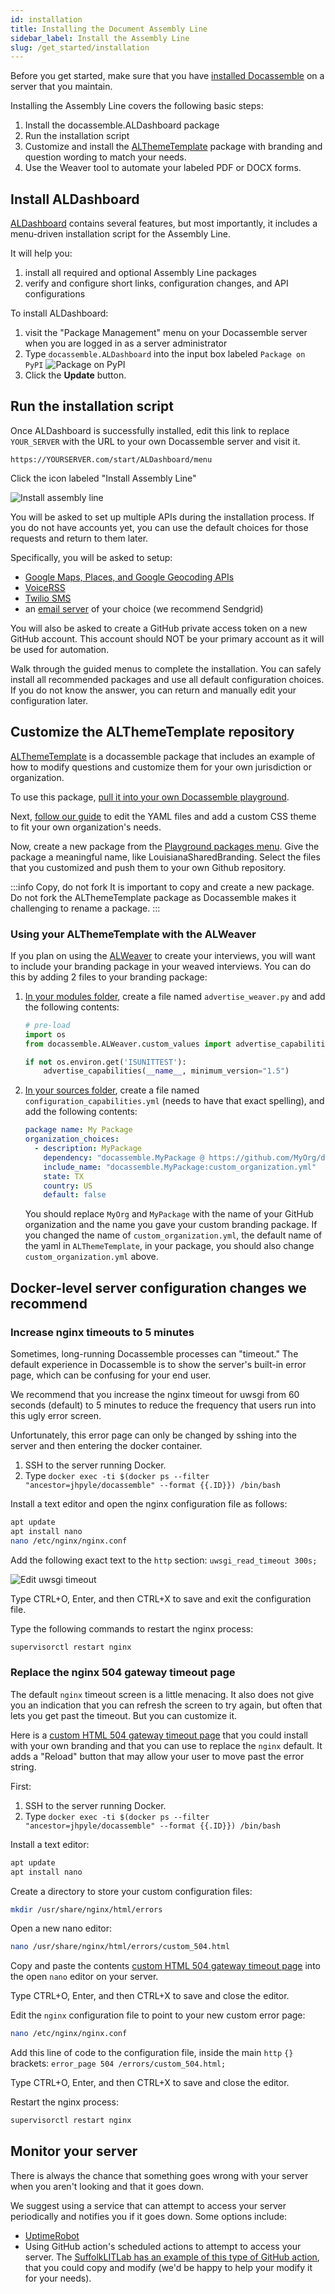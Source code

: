 ```yaml
---
id: installation
title: Installing the Document Assembly Line
sidebar_label: Install the Assembly Line
slug: /get_started/installation
---
```


Before you get started, make sure that you have [installed
Docassemble](https://suffolklitlab.org/legal-tech-class/docs/practical-guide-docassemble/setup-server)
on a server that you maintain.

Installing the Assembly Line covers the following basic steps:

1. Install the docassemble.ALDashboard package
2. Run the installation script
3. Customize and install the
   [ALThemeTemplate](https://github.com/SuffolkLITLab/docassemble-ALThemeTemplate/)
   package with branding and question wording to match your needs.
4. Use the Weaver tool to automate your labeled PDF or DOCX forms.

## Install ALDashboard

[ALDashboard](https://github.com/SuffolkLITLab/docassemble-ALDashboard) contains
several features, but most importantly, it includes a menu-driven installation
script for the Assembly Line.

It will help you:

1. install all required and optional Assembly Line packages
2. verify and configure short links, configuration changes, and API
   configurations

To install ALDashboard:

1. visit the "Package Management" menu on your Docassemble server when you are
   logged in as a server administrator
1. Type `docassemble.ALDashboard` into the input box labeled `Package on PyPI`
   ![Package on PyPI](../assets/installation_package_on_pypi.png)
1. Click the **Update** button.

## Run the installation script

Once ALDashboard is successfully installed, edit this link to replace
`YOUR_SERVER` with the URL to your own Docassemble server and visit it.

```
https://YOURSERVER.com/start/ALDashboard/menu
```

Click the icon labeled "Install Assembly Line"

![Install assembly line](../assets/installation_install_assembly_line.png)

You will be asked to set up multiple APIs during the installation process.
If you do not have accounts yet, you can use the default choices for those
requests and return to them later.

Specifically, you will be asked to setup:

* [Google Maps, Places, and Google Geocoding APIs](https://docassemble.org/docs/config.html#google)
* [VoiceRSS](https://docassemble.org/docs/config.html#voicerss)
* [Twilio SMS](https://docassemble.org/docs/config.html#twilio)
* an [email server](https://docassemble.org/docs/config.html#mail) of your choice (we recommend Sendgrid)

You will also be asked to create a GitHub private access token on a new
GitHub account. This account should NOT be your primary account as it will
be used for automation.

Walk through the guided menus to complete the installation. You can safely
install all recommended packages and use all default configuration choices.
If you do not know the answer, you can return and manually edit your
configuration later.


## Customize the ALThemeTemplate repository

[ALThemeTemplate](https://github.com/SuffolkLITLab/docassemble-ALThemeTemplate/)
is a docassemble package that includes an example of how to modify questions and customize
them for your own jurisdiction or organization.

To use this package, [pull it into your own Docassemble playground](https://docassemble.org/docs/playground.html#packages).

Next, [follow our guide](/framework/althemetemplate.md) to edit the YAML files and add a custom CSS theme to fit your own organization's needs.

Now, create a new package from the [Playground packages menu](https://docassemble.org/docs/playground.html#packages).
Give the package a meaningful name, like LouisianaSharedBranding.
Select the files that you customized and push them to your own Github repository.

:::info Copy, do not fork
It is important to copy and create a new package. Do not
fork the ALThemeTemplate package as Docassemble makes it
challenging to rename a package.
:::

### Using your ALThemeTemplate with the ALWeaver

If you plan on using the [ALWeaver](weaver_overview.md) to create your
interviews, you will want to include your branding package in your
weaved interviews. You can do this by adding 2 files to your branding
package:

1. [In your modules folder](https://docassemble.org/docs/playground.html#modules), create a file named `advertise_weaver.py` and add the following contents:

    ```python
    # pre-load
    import os
    from docassemble.ALWeaver.custom_values import advertise_capabilities

    if not os.environ.get('ISUNITTEST'):
        advertise_capabilities(__name__, minimum_version="1.5")
    ```

2. [In your sources folder](https://docassemble.org/docs/playground.html#sources), create a file named `configuration_capabilities.yml` (needs to have that exact spelling), and add the following contents:

    ```yaml
    package name: My Package
    organization_choices:
      - description: MyPackage
        dependency: "docassemble.MyPackage @ https://github.com/MyOrg/docassemble-MyPackage/archive/main.zip"
        include_name: "docassemble.MyPackage:custom_organization.yml"
        state: TX
        country: US
        default: false
    ```

    You should replace `MyOrg` and `MyPackage` with the name of your GitHub organization and
    the name you gave your custom branding package. If you changed the name of `custom_organization.yml`,
    the default name of the yaml in `ALThemeTemplate`, in your package,
    you should also change `custom_organization.yml` above.

## Docker-level server configuration changes we recommend

### Increase nginx timeouts to 5 minutes

Sometimes, long-running Docassemble processes can "timeout." The default
experience in Docassemble is to show the server's built-in error page,
which can be confusing for your end user.

We recommend that you increase the nginx timeout for uwsgi from 60 seconds
(default) to 5 minutes to reduce the frequency that users run into this
ugly error screen.


Unfortunately, this error page can only be changed by sshing into the
server and then entering the docker container.


1. SSH to the server running Docker.
1. Type `docker exec -ti $(docker ps --filter "ancestor=jhpyle/docassemble" --format {{.ID}}) /bin/bash`

Install a text editor and open the nginx configuration file as follows:

```bash
apt update
apt install nano
nano /etc/nginx/nginx.conf
```

Add the following exact text to the `http` section: `uwsgi_read_timeout 300s;`

![Edit uwsgi timeout](../assets/edit_uwsgi_timeout.png)

Type CTRL+O, Enter, and then CTRL+X to save and exit the configuration file.

Type the following commands to restart the nginx process:

```bash
supervisorctl restart nginx
```

### Replace the nginx 504 gateway timeout page

The default `nginx` timeout screen is a little menacing. It also does not give
you an indication that you can refresh the screen to try again, but often that
lets you get past the timeout. But you can customize it.

Here is a [custom HTML 504 gateway timeout
page](https://github.com/SuffolkLITLab/docassemble-ALToolbox/blob/main/docassemble/ALToolbox/data/static/custom_504.html)
that you could install with your own branding and that you can use to replace
the `nginx` default. It adds a "Reload" button that may allow your user to move
past the error string.

First:

1. SSH to the server running Docker.
1. Type `docker exec -ti $(docker ps --filter "ancestor=jhpyle/docassemble" --format {{.ID}}) /bin/bash`

Install a text editor:

```bash
apt update
apt install nano
```

Create a directory to store your custom configuration files:

```bash
mkdir /usr/share/nginx/html/errors
```

Open a new nano editor:

```bash
nano /usr/share/nginx/html/errors/custom_504.html
```

Copy and paste the contents  [custom HTML 504 gateway timeout
page](https://github.com/SuffolkLITLab/docassemble-ALToolbox/blob/main/docassemble/ALToolbox/data/static/custom_504.html)
into the open `nano` editor on your server.

Type CTRL+O, Enter, and then CTRL+X to save and close the editor.

Edit the `nginx` configuration file to point to your new custom error page:

```bash
nano /etc/nginx/nginx.conf
```

Add this line of code to the configuration file, inside the main `http` `{}`
brackets: `error_page 504 /errors/custom_504.html;`

Type CTRL+O, Enter, and then CTRL+X to save and close the editor.

Restart the nginx process:

```bash
supervisorctl restart nginx
```

## Monitor your server

There is always the chance that something goes wrong with your server when you aren't looking and that it goes down.

We suggest using a service that can attempt to access your server periodically and notifies you if it goes down. Some options include:

* [UptimeRobot](https://uptimerobot.com/)
* Using GitHub action's scheduled actions to attempt to access your server. The [SuffolkLITLab has an example of this type of GitHub action](https://github.com/SuffolkLITLab/ALActions/blob/main/.github/workflows/run_hall_monitor.yml), that you could copy and modify (we'd be happy to help your modify it for your needs).
